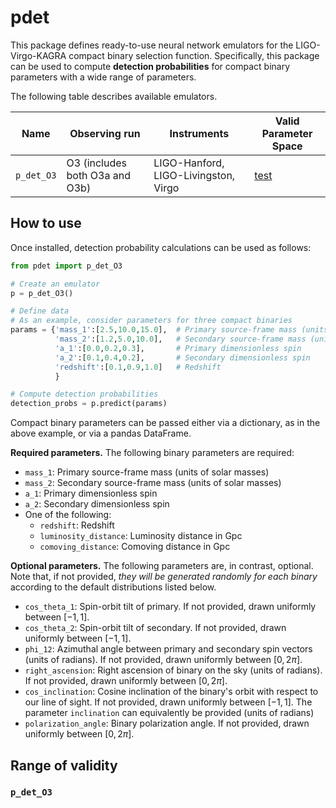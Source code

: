 # pdet

This package defines ready-to-use neural network emulators for the LIGO-Virgo-KAGRA compact binary selection function.
Specifically, this package can be used to compute **detection probabilities** for compact binary parameters with a wide range of parameters.

The following table describes available emulators.

| Name | Observing run | Instruments | Valid Parameter Space |
| ---- | ------------- | ----------- | --------------------- |
| `p_det_O3` | O3 (includes both O3a and O3b) | LIGO-Hanford, LIGO-Livingston, Virgo | [test](#p_det_O3)

## How to use

Once installed, detection probability calculations can be used as follows:

```python
from pdet import p_det_O3

# Create an emulator
p = p_det_O3()

# Define data
# As an example, consider parameters for three compact binaries
params = {'mass_1':[2.5,10.0,15.0],  # Primary source-frame mass (units Msun)
          'mass_2':[1.2,5.0,10.0],   # Secondary source-frame mass (units Msun)
          'a_1':[0.0,0.2,0.3],       # Primary dimensionless spin
          'a_2':[0.1,0.4,0.2],       # Secondary dimensionless spin
          'redshift':[0.1,0.9,1.0]   # Redshift
          }

# Compute detection probabilities
detection_probs = p.predict(params)
```

Compact binary parameters can be passed either via a dictionary, as in the above example, or via a pandas DataFrame.

**Required parameters.** The following binary parameters are required:

   * `mass_1`: Primary source-frame mass (units of solar masses)
   * `mass_2`: Secondary source-frame mass (units of solar masses)
   * `a_1`: Primary dimensionless spin
   * `a_2`: Secondary dimensionless spin
   * One of the following:
      * `redshift`: Redshift
      * `luminosity_distance`: Luminosity distance in Gpc
      * `comoving_distance`: Comoving distance in Gpc

**Optional parameters.**
The following parameters are, in contrast, optional.
Note that, if not provided, *they will be generated randomly for each binary* according to the default distributions listed below.

   * `cos_theta_1`: Spin-orbit tilt of primary. If not provided, drawn uniformly between $`[-1,1]`$.
   * `cos_theta_2`: Spin-orbit tilt of secondary. If not provided, drawn uniformly between $`[-1,1]`$.
   * `phi_12`: Azimuthal angle between primary and secondary spin vectors (units of radians). If not provided, drawn uniformly between $`[0,2\pi]`$.
   * `right_ascension`: Right ascension of binary on the sky (units of radians). If not provided, drawn uniformly between $`[0,2\pi]`$.
   * `cos_inclination`: Cosine inclination of the binary's orbit with respect to our line of sight. If not provided, drawn uniformly between $`[-1,1]`$. The parameter `inclination` can equivalently be provided (units of radians)
   * `polarization_angle`: Binary polarization angle. If not provided, drawn uniformly between $`[0,2\pi]`$.

## Range of validity

### `p_det_O3`
